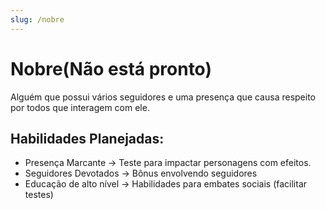 ```yaml
---
slug: /nobre
---
```


# Nobre(Não está pronto)
Alguém que possui vários seguidores e uma presença que causa respeito por todos que interagem com ele.

## Habilidades Planejadas:
- Presença Marcante → Teste para impactar personagens com efeitos.
- Seguidores Devotados → Bônus envolvendo seguidores
- Educação de alto nível → Habilidades para embates sociais (facilitar testes)